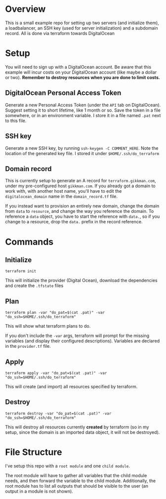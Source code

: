 # Overview
This is a small example repo for setting up two servers (and initialize them), a loadbalancer, an SSH key (used for server initialization) and a subdomain record. All is done via terraform towards DigitalOcean

# Setup
You will need to sign up with a DigitalOcean account. Be aware that this example will incur costs on your DigitalOcean account (like maybe a dollar or two). **Remember to destroy resources when you are done to limit costs.**

## DigitalOcean Personal Access Token
Generate a new Personal Access Token (under the `API` tab on DigitalOcean). Suggest setting it to short lifetime, like 1 month or so. Save the token in a file somewhere, or in an environment variable. I store it in a file named `.pat` next to this file.

## SSH key
Generate a new SSH key, by running `ssh-keygen -C COMMENT_HERE`. Note the location of the generated key file. I stored it under `$HOME/.ssh/do_terraform`

## Domain record
This is currently setup to generate an A record for `terraform.gikkman.com`, under my pre-configured host `gikkman.com`. If you already got a domain to work with, with another host name, you'll have to edit the `digitalocean_domain` name in the `domain_record.tf` file. 

If you instead want to provision an entirely new domain, change the domain from `data` to `resource`, and change the way you reference the domain. To reference a `data` object, you have to start the reference with `data.`, so if you change to a resource, drop the `data.` prefix in the record reference.

# Commands
## Initialize
```
terraform init
```
This will initialize the provider (Digital Ocean), download the dependencies and create the `.tfstate` files

## Plan
```
terraform plan -var "do_pat=$(cat .pat)" -var "do_ssh=$HOME/.ssh/do_terraform"
```
This will show what terraform plans to do. 

If you don't include the `-var` args, terraform will prompt for the missing variables (and display their configured descriptions). Variables are declared in the `provider.tf` file.

## Apply
```
terraform apply -var "do_pat=$(cat .pat)" -var "do_ssh=$HOME/.ssh/do_terraform"
```
This will create (and import) all resources specified by terraform.

## Destroy
```
terraform destroy -var "do_pat=$(cat .pat)" -var "do_ssh=$HOME/.ssh/do_terraform"
```
This will destroy all resources currently **created** by terraform (so in my setup, since the domain is an imported data object, it will not be destroyed).

# File Structure
I've setup this repo with a `root module` and one `child module`. 

The root module will have to gather all variables that the child module needs, and then forward the variable to the child module. Additionally, the root module has to list all outputs that should be visible to the user (an output in a module is not shown). 